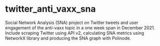 # twitter_anti_vaxx_sna
Social Network Analysis (SNA) project on Twitter tweets and user engagement of the anti-vaxx topic in a one week span in December 2021. Include scraping Twitter using API v2, calculating SNA metrics using NetworkX library and producing the SNA graph with Polinode.
